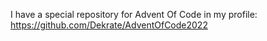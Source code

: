 I have a special repository for Advent Of Code in my profile: https://github.com/Dekrate/AdventOfCode2022
